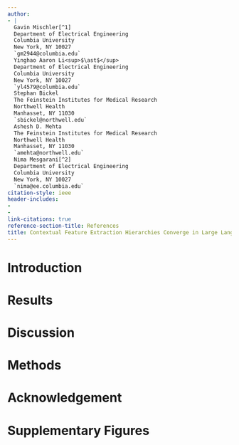 ```yaml
---
author:
- |
  Gavin Mischler[^1]  
  Department of Electrical Engineering  
  Columbia University  
  New York, NY 10027  
  `gm2944@columbia.edu`  
  Yinghao Aaron Li<sup>$\ast$</sup>  
  Department of Electrical Engineering  
  Columbia University  
  New York, NY 10027  
  `yl4579@columbia.edu`  
  Stephan Bickel  
  The Feinstein Institutes for Medical Research  
  Northwell Health  
  Manhasset, NY 11030  
  `sbickel@northwell.edu`  
  Ashesh D. Mehta  
  The Feinstein Institutes for Medical Research  
  Northwell Health  
  Manhasset, NY 11030  
  `amehta@northwell.edu`  
  Nima Mesgarani[^2]  
  Department of Electrical Engineering  
  Columbia University  
  New York, NY 10027  
  `nima@ee.columbia.edu`
citation-style: ieee
header-includes:
- 
- 
link-citations: true
reference-section-title: References
title: Contextual Feature Extraction Hierarchies Converge in Large Language Models and the Brain
---
```






# Introduction

# Results

# Discussion

# Methods

# Acknowledgement

# Supplementary Figures

[^1]: These authors contributed equally to this work

[^2]: Corresponding author
